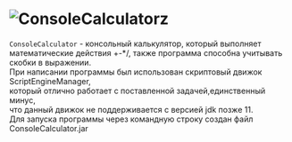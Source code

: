 # ![ConsoleCalculatorz](https://img.shields.io/badge/-ConsoleCalculator-0a0a0a?style=for-the-badge&logo=ConsoleCalculator)

`ConsoleCalculator` - консольный калькулятор, который выполняет математические действия +-*/, также программа способна учитывать скобки в выражении.\
При написании программы был использован скриптовый движок ScriptEngineManager,\
который отлично работает с поставленной задачей,единственный минус,\
что данный движок не поддерживается с версией jdk позже 11.\
Для запуска программы через командную строку создан файл ConsoleCalculator.jar
